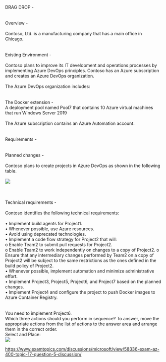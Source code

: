 DRAG DROP -<br/><br/><br/>Overview -<br/><br/>Contoso, Ltd. is a manufacturing company that has a main office in Chicago.<br/><br/><br/>Existing Environment -<br/><br/>Contoso plans to improve its IT development and operations processes by implementing Azure DevOps principles. Contoso has an Azure subscription and creates an Azure DevOps organization.<br/><br/>The Azure DevOps organization includes:<br/><br/><br/>The Docker extension -<br/>A deployment pool named Pool7 that contains 10 Azure virtual machines that run Windows Server 2019<br/><br/>The Azure subscription contains an Azure Automation account.<br/><br/><br/>Requirements -<br/><br/><br/>Planned changes -<br/><br/>Contoso plans to create projects in Azure DevOps as shown in the following table.<br/><br/><img src="https://img.examtopics.com/az-400/image113.png"/><br/><br/><br/><br/>Technical requirements -<br/><br/>Contoso identifies the following technical requirements:<br/><br/>•	Implement build agents for Project1.<br/>•	Whenever possible, use Azure resources.<br/>•	Avoid using deprecated technologies.<br/>•	Implement a code flow strategy for Project2 that will:<br/>o	Enable Team2 to submit pull requests for Project2.<br/>o	Enable Team2 to work independently on changes to a copy of Project2. o	Ensure that any intermediary changes performed by Team2 on a copy of Project2 will be subject to the same restrictions as the ones defined in the build policy of Project2.<br/>•	Whenever possible, implement automation and minimize administrative effort.<br/>•	Implement Project3, Project5, Project6, and Project7 based on the planned changes.<br/>•	Implement Project4 and configure the project to push Docker images to Azure Container Registry.<br/><br/><br/>You need to implement Project6.<br/>Which three actions should you perform in sequence? To answer, move the appropriate actions from the list of actions to the answer area and arrange them in the correct order.<br/>Select and Place:<br/><img src="https://www.examtopics.com/assets/media/exam-media/04257/0039400001.png" class="in-exam-image"/><br/><p><a href="https://www.examtopics.com/discussions/microsoft/view/58336-exam-az-400-topic-17-question-5-discussion/">https://www.examtopics.com/discussions/microsoft/view/58336-exam-az-400-topic-17-question-5-discussion/</a></p><script src="https://giscus.app/client.js"                    data-repo="azsamples/az204"                    data-repo-id="R_kgDOMRXzDQ"                    data-category="General"                    data-category-id="DIC_kwDOMRXzDc4Cgi27"                    data-mapping="pathname"                    data-strict="0"                    data-reactions-enabled="0"                    data-emit-metadata="0"                    data-input-position="bottom"                    data-theme="preferred_color_scheme"                    data-lang="en"                    crossorigin="anonymous"                    async>                    </script>